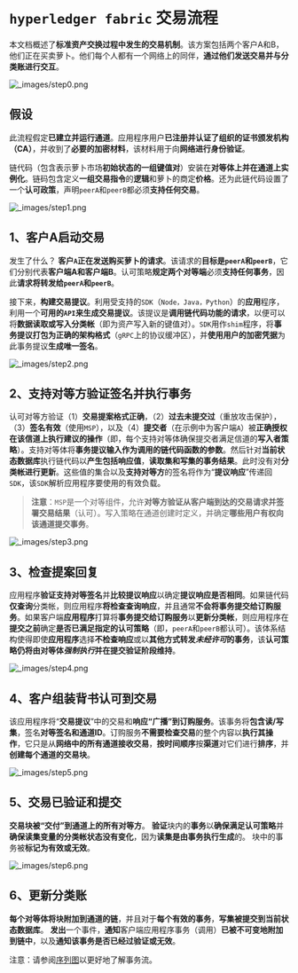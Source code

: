 # `hyperledger fabric` 交易流程

本文档概述了**标准资产交换过程中发生的交易机制**。该方案包括两个客户A和B，他们正在买卖萝卜。他们每个人都有一个网络上的同伴，**通过他们发送交易并与分类账进行交互**。

![_images/step0.png](https://hyperledger-fabric.readthedocs.io/en/latest/_images/step0.png)

## 假设

此流程假定**已建立并运行通道**。应用程序用户**已注册并认证了组织的证书颁发机构（CA）**，并收到了**必要的加密材料**，该材料用于向**网络进行身份验证**。

链代码（包含表示萝卜市场**初始状态的一组键值对**）安装在**对等体上并在通道上实例化**。链码包含定义**一组交易指令**的**逻辑**和萝卜的商定**价格**。还为此链代码设置了一个**认可政策**，声明`peerA`和`peerB`都必须**支持任何交易**。

![_images/step1.png](https://hyperledger-fabric.readthedocs.io/en/latest/_images/step1.png)

## 1、客户A启动交易

发生了什么？ **客户`A`正在发送购买萝卜的请求**。该请求的**目标是`peerA`和`peerB`**，它们分别代表**客户端A和客户端B**。认可策略**规定两个对等端**必须**支持任何事务**，因此**请求将转发给`peerA`和`peerB`**。

接下来，**构建交易提议**。利用受支持的`SDK`（`Node，Java，Python`）的**应用**程序，利用一个**可用的`API`**来生成**交易提议**。该提议是**调用链代码功能的请求**，以便可以将**数据读取或写入分类帐**（即为资产写入新的键值对）。`SDK`用作`shim`程序，将**事务提议打包为正确的架构格式**（`gRPC`上的协议缓冲区），并**使用用户的加密凭据**为此事务提议**生成唯一签名**。

![_images/step2.png](https://hyperledger-fabric.readthedocs.io/en/latest/_images/step2.png)

## 2、支持对等方验证签名并执行事务

认可对等方验证（1）**交易提案格式正确**，（2）**过去未提交过**（重放攻击保护），（3）**签名有效**（使用`MSP`），以及（4）**提交者**（在示例中为客户端`A`）被**正确授权在该信道上执行建议的操作**（即，每个支持对等体确保提交者满足信道的**写入者策略**）。支持对等体将**事务提议输入作为调用的链代码函数的参数**。然后针对**当前状态数据库**执行链代码以**产生包括响应值**，**读取集和写集的事务结果**。此时没有对**分类帐进行更新**。这些值的集合以及**支持对等方**的签名将作为“**提议响应**”传递回`SDK`，该`SDK`解析应用程序要使用的有效负载。

> **注意**：`MSP`是一个对等组件，允许**对等方验证从客户端到达的交易请求并签署交易结果**（认可）。写入策略在通道创建时定义，并确定**哪些用户有权向该通道提交事务**。

![_images/step3.png](https://hyperledger-fabric.readthedocs.io/en/latest/_images/step3.png)

## 3、检查提案回复

应用程序**验证支持对等签名**并**比较提议响应**以确定**提议响应是否相同**。如果链代码**仅查询**分类帐，则应用程序**将检查查询响应**，并且通常**不会将事务提交给订购服务**。如果客户端**应用程序**打算将**事务提交给订购服务**以**更新分类帐**，则应用程序在**提交之前**确定**是否已满足指定的认可策略**（即，`peerA`和`peerB`都认可）。该体系结构使得即使**应用程序**选择**不检查响应**或以**其他方式转发*未经许可*的事务**，该**认可策略仍将由对等体*强制执行*并在提交验证阶段维持**。

![_images/step4.png](https://hyperledger-fabric.readthedocs.io/en/latest/_images/step4.png)

## 4、客户组装背书认可到交易

该应用程序将“**交易提议**”中的交易和**响应“广播”到订购服务**。该事务将**包含读/写集**，签名**对等签名和通道ID**。订购服务**不需要检查交易**的整个内容以**执行其操作**，它只是从**网络中的所有通道接收交易**，**按时间顺序**按**渠道**对它们进行**排序**，并**创建每个通道的交易块**。

![_images/step5.png](https://hyperledger-fabric.readthedocs.io/en/latest/_images/step5.png)

## 5、交易已验证和提交

**交易块被“交付”到通道上的所有对等方**。 **验证**块内的**事务**以**确保满足认可策略**并**确保读集变量的分类帐状态没有变化**，因为**读集是由事务执行生成**的。 块中的事务被**标记为有效或无效**。

![_images/step6.png](https://hyperledger-fabric.readthedocs.io/en/latest/_images/step6.png)

## 6、更新分类账

**每个对等体将块附加到通道的链**，并且对于**每个有效的事务**，**写集被提交到当前状态数据库**。 **发出**一个事件，**通知**客户端应用程序事务（调用）**已被不可变地附加到链中**，以及**通知该事务是否已经过验证或无效**。

注意：请参阅[序列图](https://hyperledger-fabric.readthedocs.io/en/latest/arch-deep-dive.html#swimlane)以更好地了解事务流。

